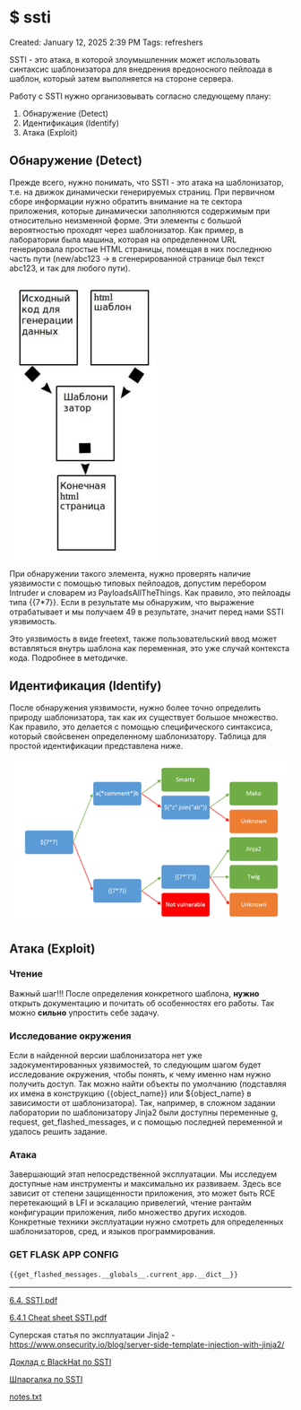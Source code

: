 # $ ssti

Created: January 12, 2025 2:39 PM
Tags: refreshers

SSTI - это атака, в которой злоумышленник может использовать синтаксис шаблонизатора для внедрения вредоносного пейлоада в шаблон, который затем выполняется на стороне сервера.

Работу с SSTI нужно организовывать согласно следующему плану:

1. Обнаружение (Detect)
2. Идентификация (Identify)
3. Атака (Exploit)

## Обнаружение (Detect)

Прежде всего, нужно понимать, что SSTI - это атака на шаблонизатор, т.е. на движок динамически генерируемых страниц. При первичном сборе информации нужно обратить внимание на те сектора приложения, которые динамически заполняются содержимым при относительно неизменной форме. Эти элементы с большой вероятностью проходят через шаблонизатор. Как пример, в лаборатории была машина, которая на определенном URL генерировала простые HTML страницы, помещая в них последнюю часть пути (new/abc123 → в сгенерированной странице был текст abc123, и так для любого пути).

![image.png]($%20ssti%20179021737a898098923efd1ae9cbe1f6/image.png)

При обнаружении такого элемента, нужно проверять наличие уязвимости с помощью типовых пейлоадов, допустим перебором Intruder и словарем из PayloadsAllTheThings. Как правило, это пейлоады типа {{7*7}}. Если в результате мы обнаружим, что выражение отрабатывает и мы получаем 49 в результате, значит перед нами SSTI уязвимость.

Это уязвимость в виде freetext, также пользовательский ввод может вставляться внутрь шаблона как переменная, это уже случай контекста кода. Подробнее в методичке.

## Идентификация (Identify)

После обнаружения уязвимости, нужно более точно определить природу шаблонизатора, так как их существует большое множество. Как правило, это делается с помощью специфического синтаксиса, который свойсвенен определенному шаблонизатору. Таблица для простой идентификации представлена ниже.

![image.png]($%20ssti%20179021737a898098923efd1ae9cbe1f6/image%201.png)

## Атака (Exploit)

### Чтение

Важный шаг!!! После определения конкретного шаблона, **нужно** открыть документацию и почитать об особенностях его работы. Так можно **сильно** упростить себе задачу.

### Исследование окружения

Если в найденной версии шаблонизатора нет уже задокументированных уязвимостей, то следующим шагом будет исследование окружения, чтобы понять, к чему именно нам нужно получить доступ. Так можно найти объекты по умолчанию (подставляя их имена в конструкцию {{object_name}} или ${object_name} в зависимости от шаблонизатора). Так, например, в сложном задании лаборатории по шаблонизатору Jinja2 были доступны переменные g, request, get_flashed_messages, и с помощью последней переменной и удалось решить задание.

### Атака

Завершающий этап непосредственной эксплуатации. Мы исследуем доступные нам инструменты и максимально их развиваем. Здесь все зависит от степени защищенности приложения, это может быть RCE перетекающий в LFI и эскалацию привелегий, чтение рантайм конфигурации приложения, либо множество других исходов. Конкретные техники эксплуатации нужно смотреть для определенных шаблонизаторов, сред, и языков программирования.

### GET FLASK APP CONFIG

```bash
{{get_flashed_messages.__globals__.current_app.__dict__}}
```

---

[6.4. SSTI.pdf]($%20ssti%20179021737a898098923efd1ae9cbe1f6/6.4._SSTI.pdf)

[6.4.1 Cheat sheet SSTI.pdf]($%20ssti%20179021737a898098923efd1ae9cbe1f6/6.4.1_Cheat_sheet_SSTI.pdf)

Суперская статья по эксплуатации Jinja2 - https://www.onsecurity.io/blog/server-side-template-injection-with-jinja2/

[Доклад с BlackHat по SSTI](https://www.blackhat.com/docs/us-15/materials/us-15-Kettle-Server-Side-Template-Injection-RCE-For-The-Modern-Web-App-wp.pdf)

[Шпаргалка по SSTI](https://github.com/swisskyrepo/PayloadsAllTheThings/tree/master/Server%20Side%20Template%20Injection)

[notes.txt]($%20ssti%20179021737a898098923efd1ae9cbe1f6/notes.txt)